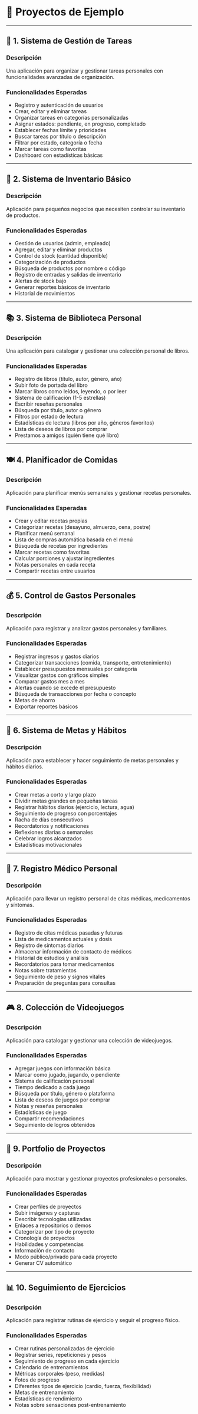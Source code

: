 # 🚀 Proyectos de Ejemplo

---

## 📝 1. Sistema de Gestión de Tareas

### Descripción
Una aplicación para organizar y gestionar tareas personales con funcionalidades avanzadas de organización.

### Funcionalidades Esperadas
- Registro y autenticación de usuarios
- Crear, editar y eliminar tareas
- Organizar tareas en categorías personalizadas
- Asignar estados: pendiente, en progreso, completado
- Establecer fechas límite y prioridades
- Buscar tareas por título o descripción
- Filtrar por estado, categoría o fecha
- Marcar tareas como favoritas
- Dashboard con estadísticas básicas

---

## 🏪 2. Sistema de Inventario Básico

### Descripción
Aplicación para pequeños negocios que necesiten controlar su inventario de productos.

### Funcionalidades Esperadas
- Gestión de usuarios (admin, empleado)
- Agregar, editar y eliminar productos
- Control de stock (cantidad disponible)
- Categorización de productos
- Búsqueda de productos por nombre o código
- Registro de entradas y salidas de inventario
- Alertas de stock bajo
- Generar reportes básicos de inventario
- Historial de movimientos

---

## 📚 3. Sistema de Biblioteca Personal

### Descripción
Una aplicación para catalogar y gestionar una colección personal de libros.

### Funcionalidades Esperadas
- Registro de libros (título, autor, género, año)
- Subir foto de portada del libro
- Marcar libros como leídos, leyendo, o por leer
- Sistema de calificación (1-5 estrellas)
- Escribir reseñas personales
- Búsqueda por título, autor o género
- Filtros por estado de lectura
- Estadísticas de lectura (libros por año, géneros favoritos)
- Lista de deseos de libros por comprar
- Prestamos a amigos (quién tiene qué libro)

---

## 🍽️ 4. Planificador de Comidas

### Descripción
Aplicación para planificar menús semanales y gestionar recetas personales.

### Funcionalidades Esperadas
- Crear y editar recetas propias
- Categorizar recetas (desayuno, almuerzo, cena, postre)
- Planificar menú semanal
- Lista de compras automática basada en el menú
- Búsqueda de recetas por ingredientes
- Marcar recetas como favoritas
- Calcular porciones y ajustar ingredientes
- Notas personales en cada receta
- Compartir recetas entre usuarios

---

## 💰 5. Control de Gastos Personales

### Descripción
Aplicación para registrar y analizar gastos personales y familiares.

### Funcionalidades Esperadas
- Registrar ingresos y gastos diarios
- Categorizar transacciones (comida, transporte, entretenimiento)
- Establecer presupuestos mensuales por categoría
- Visualizar gastos con gráficos simples
- Comparar gastos mes a mes
- Alertas cuando se excede el presupuesto
- Búsqueda de transacciones por fecha o concepto
- Metas de ahorro
- Exportar reportes básicos

---

## 🎯 6. Sistema de Metas y Hábitos

### Descripción
Aplicación para establecer y hacer seguimiento de metas personales y hábitos diarios.

### Funcionalidades Esperadas
- Crear metas a corto y largo plazo
- Dividir metas grandes en pequeñas tareas
- Registrar hábitos diarios (ejercicio, lectura, agua)
- Seguimiento de progreso con porcentajes
- Racha de días consecutivos
- Recordatorios y notificaciones
- Reflexiones diarias o semanales
- Celebrar logros alcanzados
- Estadísticas motivacionales

---

## 🏥 7. Registro Médico Personal

### Descripción
Aplicación para llevar un registro personal de citas médicas, medicamentos y síntomas.

### Funcionalidades Esperadas
- Registro de citas médicas pasadas y futuras
- Lista de medicamentos actuales y dosis
- Registro de síntomas diarios
- Almacenar información de contacto de médicos
- Historial de estudios y análisis
- Recordatorios para tomar medicamentos
- Notas sobre tratamientos
- Seguimiento de peso y signos vitales
- Preparación de preguntas para consultas

---

## 🎮 8. Colección de Videojuegos

### Descripción
Aplicación para catalogar y gestionar una colección de videojuegos.

### Funcionalidades Esperadas
- Agregar juegos con información básica
- Marcar como jugado, jugando, o pendiente
- Sistema de calificación personal
- Tiempo dedicado a cada juego
- Búsqueda por título, género o plataforma
- Lista de deseos de juegos por comprar
- Notas y reseñas personales
- Estadísticas de juego
- Compartir recomendaciones
- Seguimiento de logros obtenidos

---

## 🎨 9. Portfolio de Proyectos

### Descripción
Aplicación para mostrar y gestionar proyectos profesionales o personales.

### Funcionalidades Esperadas
- Crear perfiles de proyectos
- Subir imágenes y capturas
- Describir tecnologías utilizadas
- Enlaces a repositorios o demos
- Categorizar por tipo de proyecto
- Cronología de proyectos
- Habilidades y competencias
- Información de contacto
- Modo público/privado para cada proyecto
- Generar CV automático

---

## 📊 10. Seguimiento de Ejercicios

### Descripción
Aplicación para registrar rutinas de ejercicio y seguir el progreso físico.

### Funcionalidades Esperadas
- Crear rutinas personalizadas de ejercicio
- Registrar series, repeticiones y pesos
- Seguimiento de progreso en cada ejercicio
- Calendario de entrenamientos
- Métricas corporales (peso, medidas)
- Fotos de progreso
- Diferentes tipos de ejercicio (cardio, fuerza, flexibilidad)
- Metas de entrenamiento
- Estadísticas de rendimiento
- Notas sobre sensaciones post-entrenamiento

